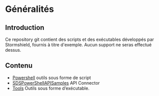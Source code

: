 # Généralités

## Introduction
Ce repository git contient des scripts et des exécutables développés par Stormshield, fournis à titre d'exemple. Aucun support ne seras effectué dessus.

## Contenu

* [Powershell](https://github.com/stormshield/sdse-connector/tree/master/Powershell) outils sous forme de script 
* [SDSPowerShellAPISamples](https://github.com/stormshield/sdse-connector/tree/master/SDSPowerShellAPISamples) API Connector 
* [Tools](https://github.com/stormshield/sdse-connector/tree/master/Tools) Outils sous forme d’exécutable.
 
